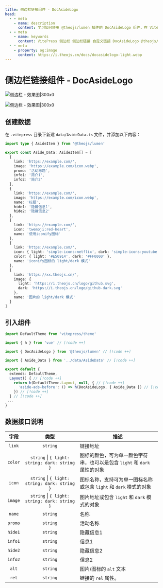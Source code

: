 ```yaml
---
title: 侧边栏链接组件 - DocAsideLogo
head:
  - - meta
    - name: description
      content: 学习如何使用 @theojs/lumen 插件的 DocAsideLogo 组件，在 VitePress 站点的侧边栏添加自定义链接、推广信息或品牌Logo。本指南将引导你配置数据并集成组件，以丰富侧边栏内容和提升用户体验。
  - - meta
    - name: keywords
      content: VitePress 侧边栏 侧边栏链接 自定义链接 DocAsideLogo @theojs/lumen Lumen Vue组件 主题插件 网站定制 推广信息 品牌Logo theojs VitePress插件 Iconify light/dark模式
  - - meta
    - property: og:image
      content: https://i.theojs.cn/docs/docasidelogo-light.webp
---
```


# 侧边栏链接组件 - DocAsideLogo

![侧边栏 - 效果图|300x0](https://i.theojs.cn/docs/docasidelogo-light.webp#light '侧边栏 - 效果图')

![侧边栏 - 效果图|300x0](https://i.theojs.cn/docs/docasidelogo-dark.webp#dark '侧边栏 - 效果图')

## 创建数据

在 `.vitepress` 目录下新建 `data/AsideData.ts` 文件，并添加以下内容：

```ts [.vitepress/data/AsideData.ts]
import type { AsideItem } from '@theojs/lumen'

export const Aside_Data: AsideItem[] = [
  {
    link: 'https://example.com/',
    image: 'https://example.com/icon.webp',
    promo: '活动标题',
    info1: '简介1',
    info2: '简介2'
  },
  {
    link: 'https://example.com/',
    image: 'https://example.com/icon.webp',
    name: '标题',
    hide1: '隐藏信息1',
    hide2: '隐藏信息2'
  },
  {
    link: 'https://example.com/',
    icon: 'twemoji:red-heart',
    name: '使用iconify图标'
  },
  {
    link: 'https://example.com/',
    icon: { light: 'simple-icons:netflix', dark: 'simple-icons:youtube' },
    color: { light: '#E50914', dark: '#FF0000' },
    name: 'iconify图标的 light/dark 模式'
  },
  {
    link: 'https://xx.theojs.cn/',
    image: {
      light: 'https://i.theojs.cn/logo/github.svg',
      dark: 'https://i.theojs.cn/logo/github-dark.svg'
    },
    name: '图片的 light/dark 模式'
  }
]
```

## 引入组件

```ts [.vitepress/theme/index.ts]
import DefaultTheme from 'vitepress/theme'

import { h } from 'vue' // [!code ++]

import { DocAsideLogo } from '@theojs/lumen' // [!code ++]

import { Aside_Data } from '../data/AsideData' // [!code ++]

export default {
  extends: DefaultTheme,
  Layout() { // [!code ++]
    return h(DefaultTheme.Layout, null, { // [!code ++]
      'aside-ads-before': () => h(DocAsideLogo, { Aside_Data }) // [!code ++]
    }) // [!code ++]
  } // [!code ++]
 ...
}
```

## 数据接口说明

|  字段   |                     类型                      | 描述                                                                                                                                                                                                     |
| :-----: | :-------------------------------------------: | -------------------------------------------------------------------------------------------------------------------------------------------------------------------------------------------------------- |
| `link`  |                   `string`                    | 链接地址                                                                                                                                                                                                 |
| `color` | `string` \| `{ light: string; dark: string }` | 图标的颜色，可为单一颜色字符串，也可以是包含 `light` 和 `dark` 属性的对象                                                                                                                                |
| `icon`  | `string` \| `{ light: string; dark: string }` | 图标名称，支持<Pill name="iconify 图标" link="https://icon-sets.iconify.design/" icon="line-md:iconify2-static" color="#1769AA" alt="iconify icon" />可为单一图标名称或包含 `light` 和 `dark` 模式的对象 |
| `image` | `string` \| `{ light: string; dark: string }` | 图片地址或包含 `light` 和 `dark` 模式的对象                                                                                                                                                              |
| `name`  |                   `string`                    | <Badge text="可选" /> 名称                                                                                                                                                                               |
| `promo` |                   `string`                    | <Badge text="可选" /> 活动名称                                                                                                                                                                           |
| `hide1` |                   `string`                    | <Badge text="可选" /> 隐藏信息1                                                                                                                                                                          |
| `info1` |                   `string`                    | <Badge text="可选" /> 信息1                                                                                                                                                                              |
| `hide2` |                   `string`                    | <Badge text="可选" /> 隐藏信息2                                                                                                                                                                          |
| `info2` |                   `string`                    | <Badge text="可选" /> 信息2                                                                                                                                                                              |
|  `alt`  |                   `string`                    | <Badge text="可选" /> 图片/图标的 `alt` 文本                                                                                                                                                             |
|  `rel`  |                   `string`                    | <Badge text="可选" /> 链接的 `rel` 属性。                                                                                                                                                                |
